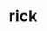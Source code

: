 ---
category: 4-letters
denotation: null
name: rick
reference_link: https://www.etymonline.com/word/rick
root_language: null
root_name: null
title: rick
type: free
word_sums:
- respelling: rick
  sum: 'Rick + '
---